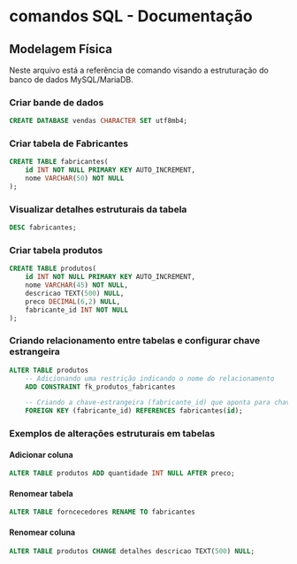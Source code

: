 # comandos SQL - Documentação
 
## Modelagem Física
 
Neste arquivo está a referência de comando visando a estruturação do banco de dados MySQL/MariaDB.
 
### Criar bande de dados
 
``` sql
CREATE DATABASE vendas CHARACTER SET utf8mb4; 
```

### Criar tabela de Fabricantes

``` sql
CREATE TABLE fabricantes(
    id INT NOT NULL PRIMARY KEY AUTO_INCREMENT,
    nome VARCHAR(50) NOT NULL 
);
```

### Visualizar detalhes estruturais da tabela
``` sql
DESC fabricantes;
```

### Criar tabela produtos
``` sql
CREATE TABLE produtos(
    id INT NOT NULL PRIMARY KEY AUTO_INCREMENT,
    nome VARCHAR(45) NOT NULL,
    descricao TEXT(500) NULL,
    preco DECIMAL(6,2) NULL,
    fabricante_id INT NOT NULL
);
```

### Criando relacionamento entre tabelas e configurar chave estrangeira

``` sql
ALTER TABLE produtos
    -- Adicionando uma restrição indicando o nome do relacionamento
    ADD CONSTRAINT fk_produtos_fabricantes

    -- Criando a chave-estrangeira (fabricante_id) que aponta para chave-primária (id) de OUTRA TABELA (fabricantes)
    FOREIGN KEY (fabricante_id) REFERENCES fabricantes(id);
```

### Exemplos de alterações estruturais em tabelas

#### Adicionar coluna
``` sql
ALTER TABLE produtos ADD quantidade INT NULL AFTER preco;
```

#### Renomear tabela

``` sql
ALTER TABLE forncecedores RENAME TO fabricantes
```

#### Renomear coluna 
``` sql
ALTER TABLE produtos CHANGE detalhes descricao TEXT(500) NULL;
```

 